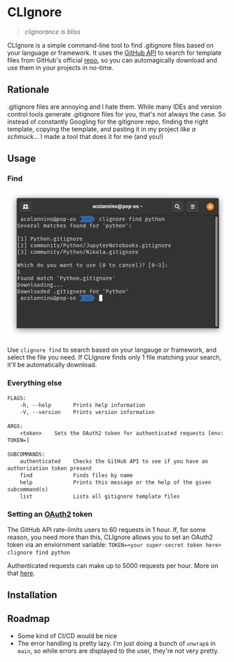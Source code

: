 # CLIgnore
> *clignorance is bliss*

CLIgnore is a simple command-line tool to find .gitignore files based on your language or framework. It uses the [GitHub API](https://developer.github.com/v3/) to search for template files from GitHub's official [repo](https://github.com/github/gitignore), so you can automagically download and use them in your projects in no-time.

## Rationale
.gitignore files are annoying and I hate them. While many IDEs and version control tools generate .gitignore files for you, that's not always the case. So instead of constantly Googling for the gitignore repo, finding the right template, copying the template, and pasting it in my project *like a schmuck*... I made a tool that does it for me (and you!)

## Usage
### Find
![Usage Screenshot](screenshot.png)

Use `clignore find` to search based on your langauge or framework, and select the file you need. If CLIgnore finds only 1 file matching your search, it'll be automatically download.

### Everything else
```
FLAGS:
    -h, --help       Prints help information
    -V, --version    Prints version information

ARGS:
    <token>    Sets the OAuth2 token for authenticated requests [env: TOKEN=]

SUBCOMMANDS:
    authenticated    Checks the GitHub API to see if you have an authorization token present
    find             Finds files by name
    help             Prints this message or the help of the given subcommand(s)
    list             Lists all gitignore template files
```

### Setting an [OAuth2](https://developer.github.com/apps/building-oauth-apps/) token
The GitHub API rate-limits users to 60 requests in 1 hour. If, for some reason, you need more than this, CLIgnore allows you to set an OAuth2 token via an enviornment variable: `TOKEN=<your super-secret token here> clignore find python`

Authenticated requests can make up to 5000 requests per hour. More on that [here](https://developer.github.com/v3/#rate-limiting).

## Installation

## Roadmap
- Some kind of CI/CD would be nice
- The error handling is pretty lazy. I'm just doing a bunch of `unwrap`s in `main`, so while errors are displayed to the user, they're not very pretty. 